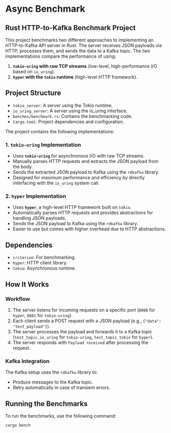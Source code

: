 # Async Benchmark

## Rust HTTP-to-Kafka Benchmark Project

This project benchmarks two different approaches to implementing an HTTP-to-Kafka API server in Rust. The server receives JSON payloads via HTTP, processes them, and sends the data to a Kafka topic. The two implementations compare the performance of using:

1. **`tokio-uring` with raw TCP streams** (low-level, high-performance I/O based on `io_uring`).
2. **`hyper` with the `tokio` runtime** (high-level HTTP framework).

## Project Structure

- `tokio_server`: A server using the Tokio runtime.
- `io_uring_server`: A server using the io_uring interface.
- `benches/benchmark.rs`: Contains the benchmarking code.
- `Cargo.toml`: Project dependencies and configuration.

The project contains the following implementations:

### 1. `tokio-uring` Implementation
- Uses **`tokio-uring`** for asynchronous I/O with raw TCP streams.
- Manually parses HTTP requests and extracts the JSON payload from the body.
- Sends the extracted JSON payload to Kafka using the `rdkafka` library.
- Designed for maximum performance and efficiency by directly interfacing with the `io_uring` system call.

### 2. `hyper` Implementation
- Uses **`hyper`**, a high-level HTTP framework built on `tokio`.
- Automatically parses HTTP requests and provides abstractions for handling JSON payloads.
- Sends the JSON payload to Kafka using the `rdkafka` library.
- Easier to use but comes with higher overhead due to HTTP abstractions.


## Dependencies

- `criterion`: For benchmarking.
- `hyper`: HTTP client library.
- `tokio`: Asynchronous runtime.


## How It Works

### Workflow
1. The server listens for incoming requests on a specific port (`8080` for `hyper`, `8081` for `tokio-uring`).
2. Each client sends a POST request with a JSON payload (e.g., `{"data": "test_payload"}`).
3. The server processes the payload and forwards it to a Kafka topic (`test_topic_io_uring` for `tokio-uring`, `test_topic_tokio` for `hyper`).
4. The server responds with `Payload received` after processing the request.

### Kafka Integration
The Kafka setup uses the `rdkafka` library to:
- Produce messages to the Kafka topic.
- Retry automatically in case of transient errors.


## Running the Benchmarks

To run the benchmarks, use the following command:

```sh
cargo bench
```